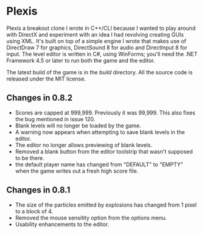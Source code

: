 # Plexis

Plexis a breakout clone I wrote in C++/CLI because I wanted to play around with DirectX and experiment with an idea I had revolving creating GUIs using XML. It's built on top of a simple engine I wrote that makes use of DirectDraw 7 for graphics, DirectSound 8 for audio and DirectInput 8 for input. The level editor is written in C#, using WinForms; you'll need the .NET Framework 4.5 or later to run both the game and the editor.

The latest build of the game is in the _build_ directory. All the source code is released under the MIT license. 

## Changes in 0.8.2
* Scores are capped at 999,999. Previously it was 99,999. This also fixes the bug mentioned in issue 120.
* Blank levels will no longer be loaded by the game.
* A warning now appears when attempting to save blank levels in the editor.
* The editor no longer allows previewing of blank levels.
* Removed a blank button from the editor toolstrip that wasn't supposed to be there.
* the default player name has changed from "DEFAULT" to "EMPTY" when the game writes out a fresh high score file.

## Changes in 0.8.1
* The size of the particles emitted by explosions has changed from 1 pixel to a block of 4. 
* Removed the mouse sensitity option from the options menu. 
* Usability enhancements to the editor.
